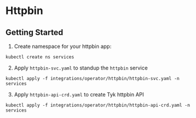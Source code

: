 # Httpbin

## Getting Started
1. Create namespace for your httpbin app:
```
kubectl create ns services
```

2. Apply `httpbin-svc.yaml` to standup the `httpbin` service

```
kubectl apply -f integrations/operator/httpbin/httpbin-svc.yaml -n services
```

3. Apply  `httpbin-api-crd.yaml` to create Tyk httpbin API

```
kubectl apply -f integrations/operator/httpbin/httpbin-api-crd.yaml -n services
```
